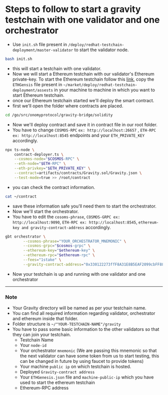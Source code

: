 # Steps to follow to start a gravity testchain with one validator and one orchestrator
- Use ```init.sh``` file present in ```/deploy/redhat-testchain-deployment/master-validator``` to start the validator node.
```bash
bash init.sh
```
- this will start a testchain with one validator.
- Now we will start a Ethereum testchain with our validator's Ethereum private-key. To start the Ethereum testchain follow this [link](https://github.com/sunnyk56/market/blob/ONET-65/deploy/redhat-testchain-deployment/start-ethereum-testchain.md), copy the ```ETHGensis``` file present in ```~/market/deploy/redhat-testchain-deployment/assests``` in your machine to machine in which you want to start Ethereum testchain.
- once our Ethereum testchain started we'll deploy the smart contract.
- first we'll open the folder where contracts are placed.
```bash
cd /go/src/onomyprotocol/gravity-bridge/solidity
```
- Now we'll deploy contract and save it in contract file in our root folder.
- You have to change ```COSMOS-RPC``` ```ex: http://localhost:26657``` , ```ETH-RPC``` ```ex: http://localhost:8545``` endpoints and your ```ETH_PRIVATE_KEY``` accordingly.
```bash
npx ts-node \
    contract-deployer.ts \
    --cosmos-node="$COSMOS-RPC" \
    --eth-node="$ETH-RPC" \
    --eth-privkey="$ETH_PRIVATE_KEY" \
    --contract=artifacts/contracts/Gravity.sol/Gravity.json \
    --test-mode=true >> /root/contract
```
- you can check the contract information.
```bash
cat ~/contract
```
- save these information safe you'll need them to start the orchestrator.
- Now we'll start the orchestrator.
- You have to edit the ```cosoms-phrase```, ```COSMOS-GRPC ex: http://localhost:9090```, ```ETH-RPC ex: http://localhost:8545```, ```ethereum-key and gravity-contract-address``` accordingly.
```bash
gbt orchestrator \
        --cosmos-phrase="YOUR_ORCHESTRATOR_MNEMONIC" \
        --cosmos-grpc="$cosmos-grpc" \
        --ethereum-key="$ethereum-key" \
        --ethereum-rpc="$ethereum-rpc" \
        --fees="1stake" \
        --gravity-contract-address="0x330122273ffF8A31E8B5EAF2099cbFF881c9eEB7"
```
- Now your testchain is up and running with one validator and one orchestrator

---
### Note
- Your Gravity directory will be named as per your testchain name.
- You can find  all required information regarding validator, orchestrator and ethereum inside that folder.
- Folder structure is ```~/"YOUR-TESTCHAIN-NAME"/gravity```
- You have to pass some basic information to the other validators so that they can join your testchain.
  - Testchain Name
  - Your ```node-id```
  - Your orchestrator ```mnemonic``` (We are passing this mnemonic so that the next validator can have some token from us to start testing, this can be changed in future by using faucet to provide tokens)
  - Your machine ```public ip``` on which testchain is hosted.
  - Deployed ```Gravity-contract address```
  - Your ```ETHGenesis.json``` file and ```machine-public-ip``` which you have used to start the ethereum testchain
  - Ethereum-RPC address